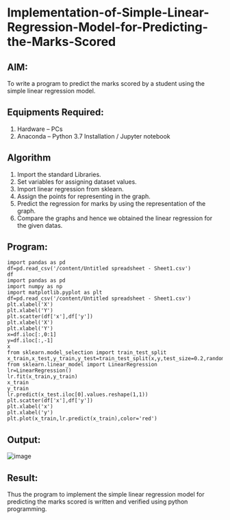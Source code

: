 # Implementation-of-Simple-Linear-Regression-Model-for-Predicting-the-Marks-Scored

## AIM:
To write a program to predict the marks scored by a student using the simple linear regression model.

## Equipments Required:
1. Hardware – PCs
2. Anaconda – Python 3.7 Installation / Jupyter notebook

## Algorithm
1. Import the standard Libraries. 
2. Set variables for assigning dataset values. 
3. Import linear regression from sklearn. 
4. Assign the points for representing in the graph. 
5. Predict the regression for marks by using the representation of the graph. 
6. Compare the graphs and hence we obtained the linear regression for the given datas.

## Program:
```
import pandas as pd
df=pd.read_csv('/content/Untitled spreadsheet - Sheet1.csv')
df
import pandas as pd
import numpy as np
import matplotlib.pyplot as plt
df=pd.read_csv('/content/Untitled spreadsheet - Sheet1.csv')
plt.xlabel('X')
plt.xlabel('Y')
plt.scatter(df['x'],df['y'])
plt.xlabel('X')
plt.xlabel('Y')
x=df.iloc[:,0:1]
y=df.iloc[:,-1]
x
from sklearn.model_selection import train_test_split
x_train,x_test,y_train,y_test=train_test_split(x,y,test_size=0.2,random_state=0)
from sklearn.linear_model import LinearRegression
lr=LinearRegression()
lr.fit(x_train,y_train)
x_train
y_train
lr.predict(x_test.iloc[0].values.reshape(1,1))
plt.scatter(df['x'],df['y'])
plt.xlabel('x')
plt.xlabel('y')
plt.plot(x_train,lr.predict(x_train),color='red')
```
## Output:
![image](https://github.com/BalaSathiesh/Implementation-of-Simple-Linear-Regression-Model-for-Predicting-the-Marks-Scored/assets/128462891/04c15d9a-6449-4d6a-bfa2-1834ef7f1607)


## Result:
Thus the program to implement the simple linear regression model for predicting the marks scored is written and verified using python programming.
